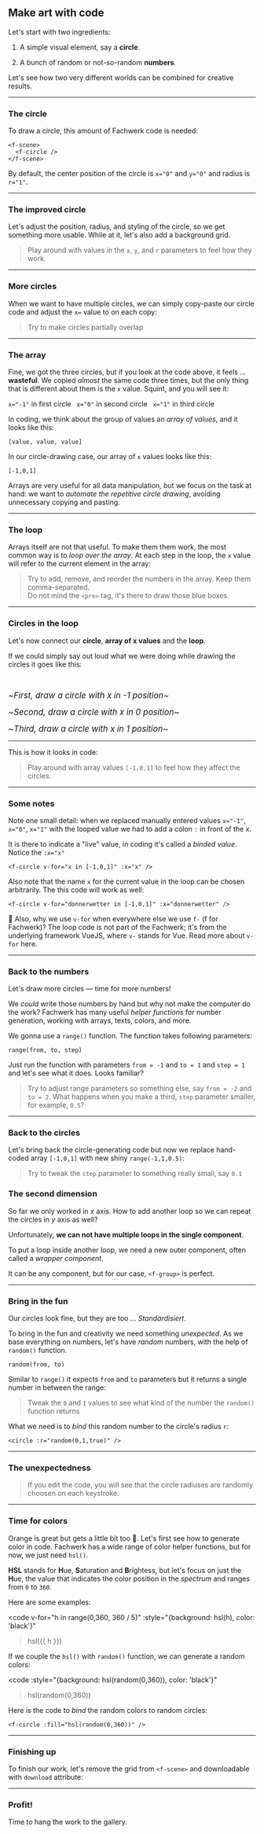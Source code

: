 ## Make art with code

Let's start with two ingredients:

1. A simple visual element, say a **circle**.

2. A bunch of random or not-so-random **numbers**. 

Let's see how two very different worlds can be combined for creative results.

---

### The circle

To draw a circle, this amount of Fachwerk code is needed:

```
<f-scene>
  <f-circle />
</f-scene>
```

By default, the center position of the circle is `x="0"` and `y="0"` and radius is `r="1"`.

---

### The improved circle

Let's adjust the position, radius, and styling of the circle, so we get something more usable. While at it, let's also add a background grid.

<f-content-example src="./examples/art1.md" />

> Play around with values in the `x`, `y`, and `r` parameters to feel how they work.

---

### More circles

When we want to have multiple circles, we can simply copy-paste our circle code and adjust the `x=` value to on each copy:

<f-content-example src="./examples/art1b.md" />

> Try to make circles partially overlap

---

### The array

Fine, we got the three circles, but if you look at the code above, it feels ... **wasteful**. We copied *almost* the same code three times, but the only thing that is different about them is the `x` value. Squint, and you will see it:

`x="-1"` in first circle
` x="0"` in second circle
` x="1"` in third circle

In coding, we think about the group of values an <var>array of values</var>, and it looks like this:

```
[value, value, value]
```

In our circle-drawing case, our array of `x` values looks like this:

```
[-1,0,1]
```

Arrays are very useful for all data manipulation, but we focus on the task at hand: we want to *automate the repetitive circle drawing*, avoiding unnecessary copying and pasting.

---

### The loop

Arrays itself are not that useful. To make them them work, the most common way is to <var>loop over the array</var>. At each step in the loop, the `x` value will refer to the current element in the array:

<f-content-example src="./examples/art1c.md" />

> Try to add, remove, and reorder the numbers in the array. Keep them comma-separated.<br>Do not mind the `<pre>` tag, it's there to draw those blue boxes.

---

### Circles in the loop

Let's now connect our **circle**, **array of x values** and the **loop**.

If we could simply say out loud what we were doing while drawing the circles it goes like this:

<br>

<big>~*First, draw a circle with <var class="green">x</var> in <var class="green">-1</var> position*~</big>

<big>~*Second, draw a circle with <var class="green">x</var> in <var class="green">0</var> position*~</big>

 <big>~*Third, draw a circle with <var class="green">x</var> in <var class="green">1</var> position*~</big>

---

This is how it looks in code:

<f-content-example src="./examples/art2.md" />

> Play around with array values `[-1,0,1]` to feel how they affect the circles.

---

### Some notes

Note one small detail: when we replaced manually entered values `x="-1"`, `x="0"`, `x="1"` with the looped value we had to add a colon `:` in front of the x.

It is there to indicate a "live" value, in coding it's called a <var>binded value</var>. Notice the `:x="x"`

```
<f-circle v-for="x in [-1,0,1]" :x="x" />
```

Also note that the name `x` for the current value in the loop can be chosen arbitrarily. The this code will work as well:

```
<f-circle v-for="donnerwetter in [-1,0,1]" :x="donnerwetter" />
```

🤔 Also, why we use `v-for` when everywhere else we use `f-` (f for Fachwerk)? The loop code is not part of the Fachwerk; it's from the underlying framework VueJS, where `v-` stands for Vue. Read more about `v-for` <f-link to="https://vuejs.org/v2/guide/list.html">here</f-link>.

---

### Back to the numbers

Let's draw more circles — time for more numbers!

We *could* write those numbers by hand but why not make the computer do the work? Fachwerk has many useful <var>helper functions</var> for number generation, working with arrays, texts, colors, and more.

We gonna use a <f-link to="/range">`range()`</f-link> function. The function takes following parameters:

```
range(from, to, step)
```

Just run the function with parameters `from = -1` and `to = 1` and `step = 1` and let's see what it does. Looks familiar?

<f-content-example src="./examples/art2b.md" />

> Try to adjust range parameters so something else, say `from = -2` and `to = 2`. What happens when you make a third, `step` parameter smaller, for example, `0.5`?

---

### Back to the circles

Let's bring back the circle-generating code but now we replace hand-coded array `[-1,0,1]` with new shiny `range(-1,1,0.5)`:

<f-content-example src="./examples/art3.md" />

> Try to tweak the `step` parameter to something really small, say `0.1`

### The second dimension

So far we only worked in <var class="blue">x</var> axis. How to add another loop so we can repeat the circles in <var class="green">y</var> axis as well?

Unfortunately, **we can not have multiple loops in the single component**. 

To put a loop inside another loop, we need a new outer component, often called a *wrapper component*. 

It can be any component, but for our case, `<f-group>` is perfect.

<f-content-example src="./examples/art4.md" />

---

### Bring in the fun

Our circles look fine, but they are too ... *Standardisiert*. 

To bring in the fun and creativity we need something *unexpected*. As we base everything on numbers, let's have <var>random</var> numbers, with the help of  <f-link to="/random">`random()`</f-link> function. 

```
random(from, to)
```

Similar to `range()` it expects `from` and `to` parameters but it returns a single number in between the range:

<f-content-example src="./examples/art4b.md" />

> Tweak the `0` and `1` values to see what kind of the number the `random()` function returns

What we need is to <var class="gray">bind</var> this random number to the circle's radius `r`:

```
<circle :r="random(0,1,true)" />
```

---

### The unexpectedness

<f-content-example src="./examples/art5.md" />

> If you edit the code, you will see that the circle radiuses are randomly choosen on each keystroke.

---

### Time for colors

Orange is great but gets a little bit too 🍊. Let's first see how to generate color in code. Fachwerk has a wide range of color helper functions, but for now, we just need `hsl()`.

**HSL** stands for **H**ue, **S**aturation and **B**rightess, but let's focus on just the **H**ue, the value that indicates the color position in the <var>spectrum</var> and ranges from `0` to `360`.

Here are some examples:

<code
  v-for="h in range(0,360, 360 / 5)"
  :style="{background: hsl(h), color: 'black'}"
>hsl({{ h }})</code>

If we couple the `hsl()` with `random()` function, we can generate a random colors:

<code
  :style="{background: hsl(random(0,360)), color: 'black'}"
>hsl(random(0,360))</code>

Here is the code to <var class="gray">bind</var> the random colors to  random circles:

```
<f-circle :fill="hsl(random(0,360))" />
```

---

### Finishing up

To finish our work, let's remove the grid from `<f-scene>` and downloadable with `download` attribute:

<f-content-example src="./examples/art6.md" />

---

### Profit!

Time to hang the work to the gallery.

<f-scene responsive download>
  <f-group
    v-for="y in range(-1.5,1.5,0.3)"
  >
    <component
      :is="any('f-circle','f-hexagon')"
      v-for="x in range(-1.5,1.5,0.3)"
      :x="x"
      :y="y"
      :r="random(0,0.5,true)"
      :fill="hsl(random(0,360))"
      stroke
      multiply
    />
  </f-group>
</f-scene>